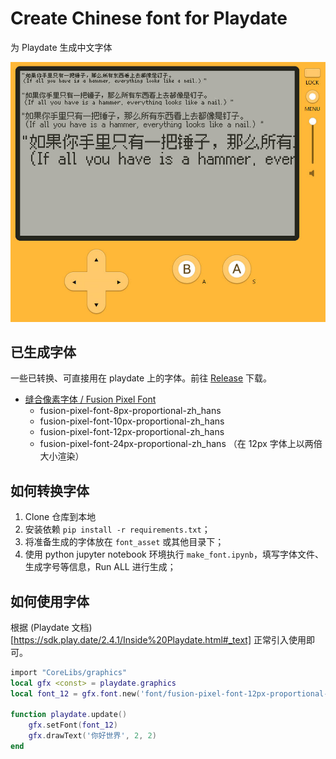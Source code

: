 # Create Chinese font for Playdate

为 Playdate 生成中文字体

![screenshot](https://github.com/Antonoko/Chinese-font-for-playdate/blob/main/__asset__/screenshot.jpg)


## 已生成字体
一些已转换、可直接用在 playdate 上的字体。前往 [Release](https://github.com/Antonoko/Chinese-font-for-playdate/blob/main/release) 下载。
- [缝合像素字体 / Fusion Pixel Font](https://github.com/TakWolf/fusion-pixel-font/releases) 
    - fusion-pixel-font-8px-proportional-zh_hans
    - fusion-pixel-font-10px-proportional-zh_hans
    - fusion-pixel-font-12px-proportional-zh_hans
    - fusion-pixel-font-24px-proportional-zh_hans （在 12px 字体上以两倍大小渲染）


## 如何转换字体
1. Clone 仓库到本地
2. 安装依赖 `pip install -r requirements.txt`；
3. 将准备生成的字体放在 `font_asset` 或其他目录下；
4. 使用 python jupyter notebook 环境执行 `make_font.ipynb`，填写字体文件、生成字号等信息，Run ALL 进行生成；


## 如何使用字体
根据 (Playdate 文档)[https://sdk.play.date/2.4.1/Inside%20Playdate.html#_text] 正常引入使用即可。

```lua
import "CoreLibs/graphics"
local gfx <const> = playdate.graphics
local font_12 = gfx.font.new('font/fusion-pixel-font-12px-proportional-zh_hans')

function playdate.update()
    gfx.setFont(font_12)
    gfx.drawText('你好世界', 2, 2)
end
```